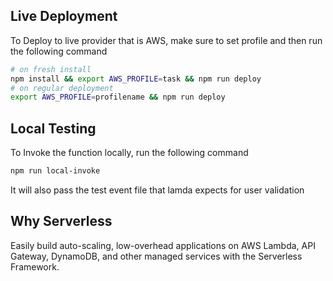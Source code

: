 ## Live Deployment

To Deploy to live provider that is AWS, make sure to set profile and then run the following command


```sh
# on fresh install
npm install && export AWS_PROFILE=task && npm run deploy
# on regular deployment
export AWS_PROFILE=profilename && npm run deploy
```


## Local Testing

To Invoke the function locally, run the following command

```sh
npm run local-invoke
```

It will also pass the test event file that lamda expects for user validation



## Why Serverless

Easily build auto-scaling, low-overhead applications on AWS Lambda, API Gateway, DynamoDB, and other managed services with the Serverless Framework.